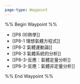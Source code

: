 ```yaml
---
page-type: Waypoint
---
```

%% Begin Waypoint %%
- [[P8 (II)熱學]]
- [[P8-1 理想氣體方程式]]
- [[P8-2 氣體運動論]]
- [[P8-3 氣體系統的分析]]
- [[P8-3-反應：氣體定量分析]]
- [[P8-3-反應：氣體非定量分析]]

%% End Waypoint %%